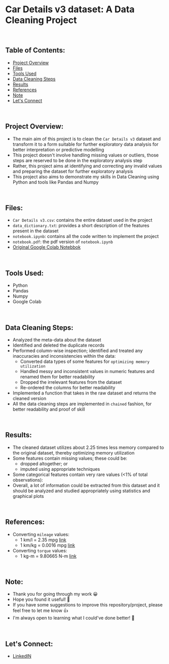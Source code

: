 # Car Details v3 dataset: A Data Cleaning Project

<br>

## Table of Contents:
- [Project Overview](#project-overview)
- [Files](#files)
- [Tools Used](#tools-used)
- [Data Cleaning Steps](#data-cleaning-steps)
- [Results](#results)
- [References](#references)
- [Note](#note)
- [Let's Connect](#lets-connect)

<br>

## Project Overview:
- The main aim of this project is to clean the `Car Details v3` dataset and transform it to a form suitable for further exploratory data analysis for better interpretation or predictive modelling
- This project doesn't involve handling missing values or outliers, those steps are reserved to be done in the exploratory analysis step
- Rather, this project aims at identifying and correcting any invalid values and preparing the dataset for further exploratory analysis
- This project also aims to demonstrate my skills in Data Cleaning using Python and tools like Pandas and Numpy

<br>

## Files:
- `Car Details v3.csv`: contains the entire dataset used in the project
- `data_dictionary.txt`: provides a short description of the features present in the dataset
- `notebook.ipynb`: contains all the code written to implement the project
- `notebook.pdf`: the pdf version of `notebook.ipynb`
- [Original Google Colab Notebbok](https://colab.research.google.com/drive/1GYrjWzEgQe_yrM9IFpuixYfPVHciljK0?usp=sharing)

<br>

## Tools Used:
- Python
- Pandas
- Numpy
- Google Colab

<br>

## Data Cleaning Steps:
- Analyzed the meta-data about the dataset
- Identified and deleted the duplicate records
- Performed column-wise inspection; identified and treated any inaccuracies and inconsistencies within the data:
  - Converted data types of some features for `optimizing memory utilization`
  - Handled messy and inconsistent values in numeric features and renamed them for better readability
  - Dropped the irrelevant features from the dataset
  - Re-ordered the columns for better readability
- Implemented a function that takes in the raw dataset and returns the cleaned version
- All the data cleaning steps are implemented in `chained` fashion, for better readability and proof of skill

<br>

## Results:
- The cleaned dataset utilizes about 2.25 times less memory compared to the original dataset, thereby optimizing memory utilization
- Some features contain missing values; these could be:
  - dropped altogether; or
  - imputed using appropriate techniques
- Some categorical features contain very rare values (<1% of total observations):
- Overall, a lot of information could be extracted from this dataset and it should be analyzed and studied appropriately using statistics and graphical plots

<br>

## References:
- Converting `mileage` values:
  - 1 km/l = 2.35 mpg [link](https://www.mpgtolitres.com/kml-to-mpg)
  - 1 km/kg = 0.0016 mpg [link](https://math.stackexchange.com/questions/1141752/how-to-convert-kilometers-kilogram-km-kg-to-miles-gallon-mpg)
- Converting `torque` values:
  - 1 kg-m = 9.80665 N-m [link](https://www.convertunits.com/from/kg-m/to/N-m)
 
<br>

## Note:
- Thank you for going through my work 😀
- Hope you found it useful! 💫
- If you have some suggestions to improve this repository/project, please feel free to let me know 👍
- I'm always open to learning what I could've done better! 🚀

<br>

## Let's Connect:
- [LinkedIN](https://www.linkedin.com/in/mohammed-misbahullah-sheriff/)
